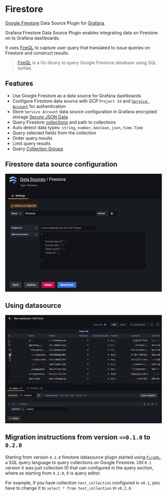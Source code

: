 <!-- This README file is going to be the one displayed on the Grafana.com website for your plugin -->

# Firestore

[Google Firestore](https://cloud.google.com/firestore) Data Source Plugin for [Grafana](https://grafana.com/).

Grafana Firestore Data Source Plugin enables integrating data on Firestore on to Grafana dashboards.

It uses [FireQL](https://github.com/pgollangi/FireQL) to capture user query that translated to issue queries on Firestore and construct results.

> [FireQL](https://github.com/pgollangi/FireQL) is a Go library to query Google Firestore database using SQL syntax.

## Features
- Use Google Firestore as a data source for Grafana dashboards
- Configure Firestore data source with GCP `Project Id` and [`Service Account`](https://cloud.google.com/firestore/docs/security/iam) for authentication
- Store `Service Account` data source configuration in Grafana encrypted storage [Secure JSON Data](https://grafana.com/docs/grafana/latest/developers/plugins/add-authentication-for-data-source-plugins/#encrypt-data-source-configuration)
- Query Firestore [collections](https://firebase.google.com/docs/firestore/data-model#collections) and path to collections
- Auto detect data types: `string`, `number`, `boolean`, `json`, `time.Time`
- Query selected fields from the collection
- Order query results
- Limit query results
- Query [Collection Groups](https://firebase.blog/posts/2019/06/understanding-collection-group-queries)


## Firestore data source configuration

![](https://raw.githubusercontent.com/pgollangi/firestore-grafana-datasource/main/src/screenshots/firestore-datasource-configuration.png)

## Using datasource 
![](https://raw.githubusercontent.com/pgollangi/firestore-grafana-datasource/main/src/screenshots/query-with-firestore-datasource.png)

## Migration instructions from version `<=0.1.0` to `0.2.0`

Starting from version `0.2.0` firestore datasource plugin started using [`FireQL`](https://github.com/pgollangi/FireQL), a SQL query language to query collections on Google Firestore. Util `0.1` version it was just collection ID that can configured in the query section, where as starting from `0.2.0`, it is query editor. 

For example, if you have collection `test_collection` configured in `v0.1`, you have to change it to `select * from test_collection` in `v0.2.0`.